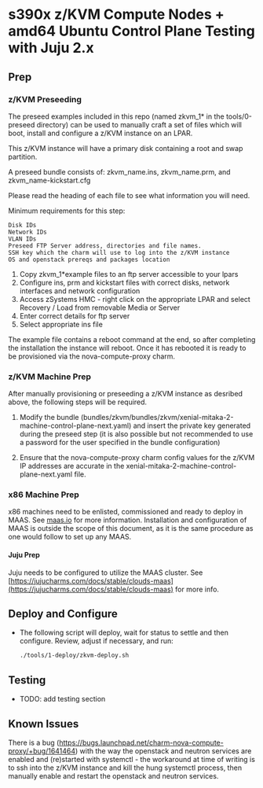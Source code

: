 # s390x z/KVM Compute Nodes + amd64 Ubuntu Control Plane Testing with Juju 2.x

## Prep

### z/KVM Preseeding

The preseed examples included in this repo (named zkvm_1* in the
tools/0-preseed directory) can be used to manually craft a set of files which
will boot, install and configure a z/KVM instance on an LPAR.

This z/KVM instance will have a primary disk containing a root and swap partition.

A preseed bundle consists of: zkvm_name.ins, zkvm_name.prm, and
zkvm_name-kickstart.cfg

Please read the heading of each file to see what information you will need.

Minimum requirements for this step:

	Disk IDs 
	Network IDs 
	VLAN IDs 
	Preseed FTP Server address, directories and file names.
	SSH key which the charm will use to log into the z/KVM instance
	OS and openstack prereqs and packages location

1. Copy zkvm_1*example files to an ftp server accessible to your lpars
2. Configure ins, prm and kickstart files with correct disks, network interfaces and network configuration
3. Access zSystems HMC - right click on the appropriate LPAR and select Recovery / Load from removable Media or Server
4. Enter correct details for ftp server
5. Select appropriate ins file

The example file contains a reboot command at the end, so after completing the installation the instance will reboot.
Once it has rebooted it is ready to be provisioned via the nova-compute-proxy charm.

### z/KVM Machine Prep

After manually provisioning or preseeding a z/KVM instance as desribed above, 
the following steps will be required.

1. Modify the bundle (bundles/zkvm/bundles/zkvm/xenial-mitaka-2-machine-control-plane-next.yaml) and insert the private key generated
during the preseed step (it is also possible but not recommended to use a password
for the user specified in the bundle configuration)

2. Ensure that the nova-compute-proxy charm config values for the z/KVM IP addresses
are accurate in the xenial-mitaka-2-machine-control-plane-next.yaml file.


### x86 Machine Prep

x86 machines need to be enlisted, commissioned and ready to deploy in MAAS.
See [maas.io](maas.io) for more information.  Installation and configuration
of MAAS is outside the scope of this document, as it is the same procedure as
one would follow to set up any MAAS.


#### Juju Prep

Juju needs to be configured to utilize the MAAS cluster.  See
[https://jujucharms.com/docs/stable/clouds-maas](https://jujucharms.com/docs/stable/clouds-maas) for more info.

## Deploy and Configure
  * The following script will deploy, wait for status to settle and then configure. 
    Review, adjust if necessary, and run:

    ```sh
    ./tools/1-deploy/zkvm-deploy.sh
    ```
    
## Testing

* TODO: add testing section

## Known Issues

There is a bug (https://bugs.launchpad.net/charm-nova-compute-proxy/+bug/1641464) with the way the openstack and neutron services are enabled and (re)started with systemctl - the workaround at time of writing is to ssh into the z/KVM instance and kill the hung systemctl process, then manually enable and restart the openstack and neutron services.
